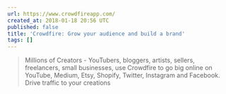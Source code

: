 ```yaml
---
url: https://www.crowdfireapp.com/
created_at: 2018-01-18 20:56 UTC
published: false
title: 'Crowdfire: Grow your audience and build a brand'
tags: []
---
```


<blockquote>Millions of Creators - YouTubers, bloggers, artists, sellers, freelancers, small businesses, use Crowdfire to go big online on YouTube, Medium, Etsy, Shopify, Twitter, Instagram and Facebook. Drive traffic to your creations</blockquote>
